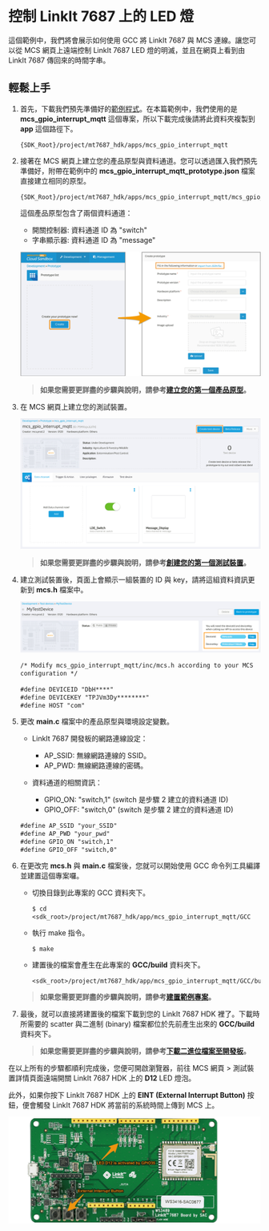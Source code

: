 # 控制 LinkIt 7687 上的 LED 燈

這個範例中，我們將會展示如何使用 GCC 將 LinkIt 7687 與 MCS 連線。讓您可以從 MCS 網頁上遠端控制 LinkIt 7687 LED 燈的明滅，並且在網頁上看到由 LinkIt 7687 傳回來的時間字串。

## 輕鬆上手
1. 首先，下載我們預先準備好的[範例程式](https://github.com/Mediatek-Cloud/mcs.c-examples/archive/master.zip)。在本篇範例中，我們使用的是 **mcs\_gpio\_interrupt\_mqtt** 這個專案，所以下載完成後請將此資料夾複製到 **app** 這個路徑下。

	```
	{SDK_Root}/project/mt7687_hdk/apps/mcs_gpio_interrupt_mqtt
	```

2. 接著在 MCS 網頁上建立您的產品原型與資料通道。您可以透過匯入我們預先準備好，附帶在範例中的 **mcs\_gpio\_interrupt\_mqtt\_prototype.json** 檔案直接建立相同的原型。

	```
	{SDK_Root}/project/mt7687_hdk/apps/mcs_gpio_interrupt_mqtt/mcs_gpio_interrupt_mqtt_prototype.json
	```
	這個產品原型包含了兩個資料通道：

	* 開關控制器: 資料通道 ID 為 "switch"
	* 字串顯示器: 資料通道 ID 為 "message"

	![](../images/7687/img_7687_create_prod.png)

	> **如果您需要更詳盡的步驟與說明，請參考[建立您的第一個產品原型](https://mcs.mediatek.com/resources/latest/tutorial/getting_started#create-your-first-prototype)。**

3. 在 MCS 網頁上建立您的測試裝置。

	![](../images/7687/img_7687_create_device.png)
	> **如果您需要更詳盡的步驟與說明，請參考[創建您的第一個測試裝置](https://mcs.mediatek.com/resources/latest/tutorial/getting_started#create-your-first-test-device)。**

4. 建立測試裝置後，頁面上會顯示一組裝置的 ID 與 key，請將這組資料資訊更新到  **mcs.h** 檔案中。

	![](../images/7687/img_7687_device_id_key.png)

	```
	/* Modify mcs_gpio_interrupt_mqtt/inc/mcs.h according to your MCS configuration */

 	#define DEVICEID "DbH****"
 	#define DEVICEKEY "TPJVm3Dy********"
 	#define HOST "com"
	```

5. 更改 **main.c** 檔案中的產品原型與環境設定變數。

	* LinkIt 7687 開發板的網路連線設定：
		* AP_SSID: 無線網路連線的 SSID。
		* AP_PWD: 無線網路連線的密碼。

	* 資料通道的相關資訊：
		* GPIO_ON: "switch,1" (switch 是步驟 2 建立的資料通道 ID)
		* GPIO_OFF: "switch,0" (switch 是步驟 2 建立的資料通道 ID)

	```
	#define AP_SSID "your_SSID"
	#define AP_PWD "your_pwd"
	#define GPIO_ON "switch,1"
	#define GPIO_OFF "switch,0"
	```

6. 在更改完 **mcs.h** 與 **main.c** 檔案後，您就可以開始使用 GCC 命令列工具編譯並建置這個專案囉。

	* 切換目錄到此專案的 GCC 資料夾下。

		```
		$ cd <sdk_root>/project/mt7687_hdk/app/mcs_gpio_interrupt_mqtt/GCC
		```
	* 執行 make 指令。

		```
		$ make
		```
	* 建置後的檔案會產生在此專案的 **GCC/build** 資料夾下。
		```
		<sdk_root>/project/mt7687_hdk/app/mcs_gpio_interrupt_mqtt/GCC/build
		```

	> **如果您需要更詳盡的步驟與說明，請參考[建置範例專案](https://docs.labs.mediatek.com/resource/mt7687-mt7697/en/get-started-linkit-7687-hdk/gcc-arm-embedded-command-line-tools-free/build-an-example-project)。**

7. 最後，就可以直接將建置後的檔案下載到您的 LinkIt 7687 HDK 裡了。下載時所需要的 scatter 與二進制 (binary) 檔案都位於先前產生出來的 **GCC/build** 資料夾下。

	> **如果您需要更詳盡的步驟與說明，請參考[下載二進位檔案至開發板](https://docs.labs.mediatek.com/resource/mt7687-mt7697/en/get-started-linkit-7687-hdk/gcc-arm-embedded-command-line-tools-free/download-a-pre-built-binary-example)。**

在以上所有的步驟都順利完成後，您便可開啟瀏覽器，前往 MCS 網頁 > 測試裝置詳情頁面遠端開關 LinkIt 7687 HDK 上的 **D12** LED 燈泡。

此外，如果你按下 LinkIt 7687 HDK 上的 **EINT (External Interrupt Button)** 按鈕，便會觸發 LinkIt 7687 HDK 將當前的系統時間上傳到 MCS 上。

![](../images/7687/img_7687_hdk.png)
